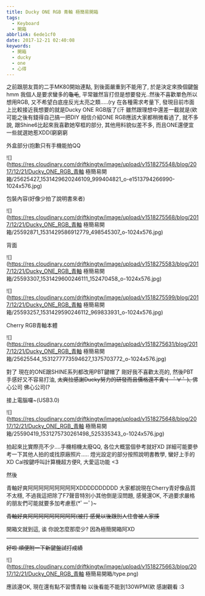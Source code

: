 ```yaml
---
title: Ducky ONE RGB 青軸 極簡易開箱
tags:
  - Keyboard
  - 開箱
abbrlink: 6ede1cf0
date: 2017-12-21 02:40:08
keywords:
  - 開箱
  - ducky
  - one
  - 心得
---
```


之前跟朋友買的二手MK80開始連點, 到後面嚴重到不能用了, 於是決定來換個鍵盤hmm 我個人是要求蠻多的<del>龜毛</del>, 平常雖然盲打但是想要發光..然後不喜歡單色所以想用RGB, 又不希望白底座反光太亮之類.....(ry
在各種需求考量下, 發現目前市面上比較接近我想要的就是Ducky ONE RGB版了(汗
雖然跟理想中還差一截就是(欸 可能之後有錢得自己搞一把DIY
相信介紹ONE RGB應該大家都稍微看過了, 就不多說, 跟Shine6比起來我喜歡她窄框的部分, 其他用料貌似差不多, 而且ONE還便宜一些就選她惹XDD(窮窮窮

外盒部分(抱歉只有手機能拍QQ

![](https://res.cloudinary.com/driftkingtw/image/upload/v1518275548/blog/2017/12/21/Ducky_ONE_RGB_青軸 極簡易開箱/25625427_1531429620246109_999404821_o-e1513794266990-1024x576.jpg)

包裝內容(好像少拍了說明書來者)

![](https://res.cloudinary.com/driftkingtw/image/upload/v1518275568/blog/2017/12/21/Ducky_ONE_RGB_青軸 極簡易開箱/25592871_1531429586912779_498545307_o-1024x576.jpg)

背面

![](https://res.cloudinary.com/driftkingtw/image/upload/v1518275583/blog/2017/12/21/Ducky_ONE_RGB_青軸 極簡易開箱/25593307_1531429600246111_152470458_o-1024x576.jpg)

![](https://res.cloudinary.com/driftkingtw/image/upload/v1518275599/blog/2017/12/21/Ducky_ONE_RGB_青軸 極簡易開箱/25593257_1531429590246112_969833931_o-1024x576.jpg)

Cherry RGB青軸本體

![](https://res.cloudinary.com/driftkingtw/image/upload/v1518275631/blog/2017/12/21/Ducky_ONE_RGB_青軸 極簡易開箱/25625544_1531277773594627_1375703772_o-1024x576.jpg)

對了 現在的ONE跟SHINE系列都改用PBT鍵帽了
剛好我不喜歡太亮的, 然後PBT手感好又不容易打油, <del>太爽拉感謝Ducky努力的研發而且價格還不貴◝(　ﾟ∀ ﾟ )◟
</del>佛心公司 佛心公司(?

接上電腦囉~(USB3.0)

![](https://res.cloudinary.com/driftkingtw/image/upload/v1518275648/blog/2017/12/21/Ducky_ONE_RGB_青軸 極簡易開箱/25590419_1531275730261498_525335343_o-1024x576.jpg)

拍起來比實際亮不少....手機相機太廢QQ, 各位大概當個參考就好XD
詳細可能要參考一下其他人拍的或找原廠照片.....
燈光設定的部分按照說明書教學, 蠻好上手的XD
Cal按鍵呼叫計算機超方便R, 大愛這功能 &lt;3

然後

青軸好爽阿阿阿阿阿阿阿阿阿XDDDDDDDDDD
大家都說現在Cherry青好像品質不太穩, 不過我這把除了F7聲音特別小其他倒是沒問題, 感覺還OK, 不過要求嚴格的朋友們可能就要多加考慮惹(*ﾟーﾟ)~

<del>青軸好爽阿阿阿阿阿阿阿阿阿(被打
感覺以後跟別人住會被人家揍</del>

開箱文就到這, 诶 你說怎麼那麼少?
因為極簡開箱阿XD

* * *

<del>好啦 順便附一下新鍵盤試打成績

![](https://res.cloudinary.com/driftkingtw/image/upload/v1518275663/blog/2017/12/21/Ducky_ONE_RGB_青軸 極簡易開箱/type.png)

應該還OK, 現在還有點不習慣青軸
以後看能不能到130WPM(欸
</del>感謝觀看 :3
